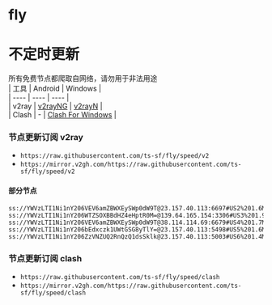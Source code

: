 # fly
# 不定时更新
所有免费节点都爬取自网络，请勿用于非法用途  
|  工具  | Android  | Windows  |  
|  ----  | ----   | ----  |  
| v2ray  | [v2rayNG](https://github.com/2dust/v2rayNG/releases) | [v2rayN](https://github.com/2dust/v2rayN/releases) |  
| Clash  | - | [Clash For Windows](https://github.com/2dust/clashN/releases) | 
  
### 节点更新订阅  v2ray
- `https://raw.githubusercontent.com/ts-sf/fly/speed/v2`  
- `https://mirror.v2gh.com/https://raw.githubusercontent.com/ts-sf/fly/speed/v2`  

#### 部分节点  
``` 
ss://YWVzLTI1Ni1nY206VEV6amZBWXEySWp0dW9T@23.157.40.113:6697#US2%201.6MB%2Fs
ss://YWVzLTI1Ni1nY206WTZSOXBBdHZ4eHptR0M=@139.64.165.154:3306#US3%201.9MB%2Fs
ss://YWVzLTI1Ni1nY206VEV6amZBWXEySWp0dW9T@38.114.114.69:6679#US4%201.7MB%2Fs
ss://YWVzLTI1Ni1nY206bEdxczk1UWtGSG8yTlY=@23.157.40.113:5498#US5%201.6MB%2Fs
ss://YWVzLTI1Ni1nY206ZzVNZUQ2RnQzQ1dsSklk@23.157.40.113:5003#US6%201.4MB%2Fs
```
### 节点更新订阅  clash
- `https://raw.githubusercontent.com/ts-sf/fly/speed/clash`  
- `https://mirror.v2gh.com/https://raw.githubusercontent.com/ts-sf/fly/speed/clash`  



